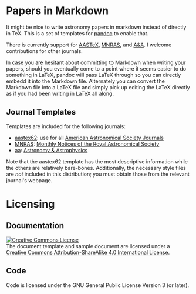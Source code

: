 # Papers in Markdown

It might be nice to write astronomy papers in markdown instead of directly in TeX.
This is a set of templates for [pandoc](https://pandoc.org/) to enable that.

There is currently support for [AASTeX](https://journals.aas.org/authors/aastex/), [MNRAS](https://academic.oup.com/mnras/), and [A&A](https://www.aanda.org/).
I welcome contributions for other journals.

In case you are hesitant about committing to Markdown when writing your papers, should you eventually come to a point where it seems easier to do something in LaTeX, pandoc will pass LaTeX through so you can directly embedd it into the Markdown file.
Alternately you can convert the Markdown file into a LaTeX file and simply pick up editing the LaTeX directly as if you had been writing in LaTeX all along.

## Journal Templates

Templates are included for the following journals:

* [aastex62](aastex62/): use for all [American Astronomical Society Journals](https://aas.org/publications/publishing)
* [MNRAS](mnras/): [Monthly Notices of the Royal Astronomical Society](https://academic.oup.com/mnras/)
* [aa](aa/): [Astronomy & Astrophysics](https://www.aanda.org/)

Note that the aastex62 template has the most descriptive information while the others are relatively bare-bones.
Additionally, the necessary style files are *not* included in this distribution; you must obtain those from the relevant journal's webpage.

# Licensing

## Documentation

<a rel="license" href="http://creativecommons.org/licenses/by-sa/4.0/"><img alt="Creative Commons License" style="border-width:0" src="https://i.creativecommons.org/l/by-sa/4.0/88x31.png" /></a><br />The document template and sample document are licensed under a <a rel="license" href="http://creativecommons.org/licenses/by-sa/4.0/">Creative Commons Attribution-ShareAlike 4.0 International License</a>.

## Code

Code is licensed under the GNU General Public License Version 3 (or later).
